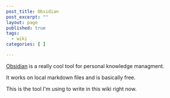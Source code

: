 ```yaml
---
post_title: Obsidian
post_excerpt: ""
layout: page
published: true
tags:
  - wiki
categories: [ ]

---
```


[Obsidian](https://obsidian.md/) is a really cool tool for personal knowledge managment.

It works on local markdown files and is basically free.

This is the tool I'm using to write in this wiki right now.